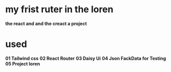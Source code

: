# my frist ruter in the loren
**the react and and the creact a project**

# used 
**01 Tailwind css** 
**02 React Router** 
**03 Daisy Ui** 
**04 Json FackData for Testing** 
**05 Project loren** 
